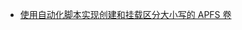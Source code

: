 - [使用自动化脚本实现创建和挂载区分大小写的 APFS 卷](https://github.com/liby/dotfiles/commit/750e4c8c20055ccace9cbd86826581679d53c4a4)